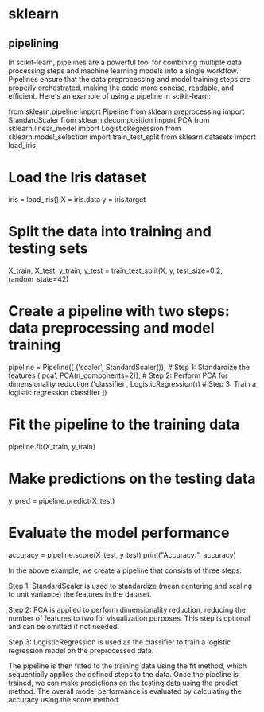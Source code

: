 # sklearn
## pipelining
In scikit-learn, pipelines are a powerful tool for combining multiple data processing steps and machine learning models into a single workflow. Pipelines ensure that the data preprocessing and 
model training steps are properly orchestrated, making the code more concise, readable, and efficient.
Here's an example of using a pipeline in scikit-learn:  

from sklearn.pipeline import Pipeline
from sklearn.preprocessing import StandardScaler
from sklearn.decomposition import PCA
from sklearn.linear_model import LogisticRegression
from sklearn.model_selection import train_test_split
from sklearn.datasets import load_iris

# Load the Iris dataset
iris = load_iris()
X = iris.data
y = iris.target

# Split the data into training and testing sets
X_train, X_test, y_train, y_test = train_test_split(X, y, test_size=0.2, random_state=42)

# Create a pipeline with two steps: data preprocessing and model training
pipeline = Pipeline([
    ('scaler', StandardScaler()),  # Step 1: Standardize the features
    ('pca', PCA(n_components=2)),  # Step 2: Perform PCA for dimensionality reduction
    ('classifier', LogisticRegression())  # Step 3: Train a logistic regression classifier
])

# Fit the pipeline to the training data
pipeline.fit(X_train, y_train)

# Make predictions on the testing data
y_pred = pipeline.predict(X_test)

# Evaluate the model performance
accuracy = pipeline.score(X_test, y_test)
print("Accuracy:", accuracy)

In the above example, we create a pipeline that consists of three steps:

Step 1: StandardScaler is used to standardize (mean centering and scaling to unit variance) the features in the dataset.

Step 2: PCA is applied to perform dimensionality reduction, reducing the number of features to two for visualization purposes. This step is optional and can be omitted if not needed.

Step 3: LogisticRegression is used as the classifier to train a logistic regression model on the preprocessed data.

The pipeline is then fitted to the training data using the fit method, which sequentially applies the defined steps to the data. Once the pipeline is trained, we can make predictions on the 
testing data using the predict method. The overall model performance is evaluated by calculating the accuracy using the score method.  
